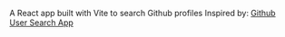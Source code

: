 A React app built with Vite to search Github profiles
Inspired by: [Github User Search App](https://nextjsdev.hashnode.dev/build-5-web-apps-in-10-hours-using-nextjs-reactjs-and-tailwind-css#heading-github-user-search-app)